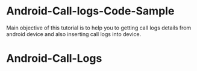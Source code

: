 Android-Call-logs-Code-Sample
=============================

Main objective of this tutorial is to help you to getting call logs details from android device and also inserting call logs into device.

# Android-Call-Logs
